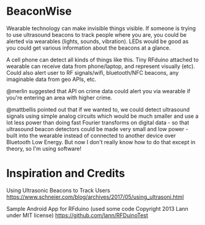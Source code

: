BeaconWise
==========

Wearable technology can make invisible things visible. If someone is trying to use ultrasound
beacons to track people where you are, you could be alerted via wearables (lights, sounds,
vibration). LEDs would be good as you could get various information about the beacons at a
glance.

A cell phone can detect all kinds of things like this. Tiny RFduino attached to wearable can
receive data from phone/laptop, and represent visually (etc). Could also alert user to RF
signals/wifi, bluetooth/NFC beacons, any imaginable data from geo APIs, etc.

@merlin suggested that API on crime data could alert you via wearable if you're entering an area
with higher crime.

@mattbellis pointed out that if we wanted to, we could detect ultrasound signals using simple
analog circuits which would be much smaller and use a lot less power than doing fast Fourier
transforms on digital data - so that ultrasound beacon detectors could be made very small and low
power - built into the wearable instead of connected to another device over Bluetooth Low Energy.
But now I don't really know how to do that except in theory, so I'm using software!

Inspiration and Credits
=======================

Using Ultrasonic Beacons to Track Users
https://www.schneier.com/blog/archives/2017/05/using_ultrasoni.html

Sample Android App for RFduino (used some code Copyright 2013 Lann under MIT license)
https://github.com/lann/RFDuinoTest
